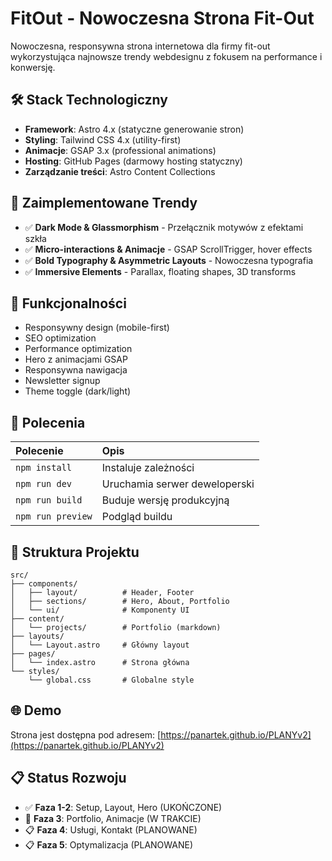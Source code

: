 # FitOut - Nowoczesna Strona Fit-Out

Nowoczesna, responsywna strona internetowa dla firmy fit-out wykorzystująca najnowsze trendy webdesignu z fokusem na performance i konwersję.

## 🛠️ Stack Technologiczny

- **Framework**: Astro 4.x (statyczne generowanie stron)
- **Styling**: Tailwind CSS 4.x (utility-first)
- **Animacje**: GSAP 3.x (professional animations)
- **Hosting**: GitHub Pages (darmowy hosting statyczny)
- **Zarządzanie treści**: Astro Content Collections

## 🎨 Zaimplementowane Trendy

- ✅ **Dark Mode & Glassmorphism** - Przełącznik motywów z efektami szkła
- ✅ **Micro-interactions & Animacje** - GSAP ScrollTrigger, hover effects
- ✅ **Bold Typography & Asymmetric Layouts** - Nowoczesna typografia
- ✅ **Immersive Elements** - Parallax, floating shapes, 3D transforms

## 🚀 Funkcjonalności

- Responsywny design (mobile-first)
- SEO optimization
- Performance optimization
- Hero z animacjami GSAP
- Responsywna nawigacja
- Newsletter signup
- Theme toggle (dark/light)

## 🧞 Polecenia

| Polecenie | Opis |
| :-------- | :--- |
| `npm install` | Instaluje zależności |
| `npm run dev` | Uruchamia serwer deweloperski |
| `npm run build` | Buduje wersję produkcyjną |
| `npm run preview` | Podgląd buildu |

## 📁 Struktura Projektu

```
src/
├── components/
│   ├── layout/          # Header, Footer
│   ├── sections/        # Hero, About, Portfolio
│   └── ui/              # Komponenty UI
├── content/
│   └── projects/        # Portfolio (markdown)
├── layouts/
│   └── Layout.astro     # Główny layout
├── pages/
│   └── index.astro      # Strona główna
└── styles/
    └── global.css       # Globalne style
```

## 🌐 Demo

Strona jest dostępna pod adresem: [https://panartek.github.io/PLANYv2](https://panartek.github.io/PLANYv2)

## 📋 Status Rozwoju

- ✅ **Faza 1-2**: Setup, Layout, Hero (UKOŃCZONE)
- 🔄 **Faza 3**: Portfolio, Animacje (W TRAKCIE)
- 📋 **Faza 4**: Usługi, Kontakt (PLANOWANE)
- 📋 **Faza 5**: Optymalizacja (PLANOWANE)

